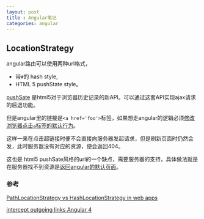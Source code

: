 ```yaml
---
layout: post
title : Angular笔记
categories: angular
---
```

## LocationStrategy

angular路由可以使用两种url格式，

* 带`#`的 hash style,
* HTML 5 pushState style。

[pushSate](https://developer.mozilla.org/zh-CN/docs/Web/API/History_API) 是html5对于浏览器历史记录的新API。可以通过这套API实现ajax请求的后退功能。

但是angular里的链接是`<a href='foo'>`标签，如果想走angular的逻辑必须[修改浏览器点击`a`标签的默认行为](https://stackoverflow.com/q/1760096/5954068)。

这样一来在点击超链接时便不会直接向服务器发起请求，但是刷新页面时仍然会发，此时服务器没有对应的资源，便会返回404。

这也是 html5 pushSate风格的url的一个缺点，需要服务器的支持，具体做法就是在服务器找不到资源是[返回angular的默认页面](https://stackoverflow.com/a/40833154/5954068)。

### 参考

[PathLocationStrategy vs HashLocationStrategy in web apps](https://stackoverflow.com/q/34703343/5954068)

[intercept outgoing links Angular 4](https://stackoverflow.com/q/46560062/5954068)

